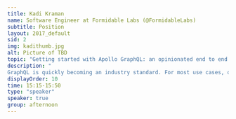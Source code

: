 ```yaml
---
title: Kadi Kraman
name: Software Engineer at Formidable Labs (@FormidableLabs)
subtitle: Position
layout: 2017_default
sid: 2
img: kadithumb.jpg
alt: Picture of TBD
topic: "Getting started with Apollo GraphQL: an opinionated end to end journey with Node.js and React"
description: "
GraphQL is quickly becoming an industry standard. For most use cases, querying data via a GraphQL graph rather than a RESTful API simple makes more sense. There are a whole host of tools available to build your GraphQL services. In fact, we are spoiled for choice! This talk goes over some GraphQL best practices and gives an opinionated view on how to first set up a GraphQL API with Apollo and Node.js and then query that API using a React frontend."
displayOrder: 10
time: 15:15-15:50
type: "speaker"
speaker: true
group: afternoon
---
```

